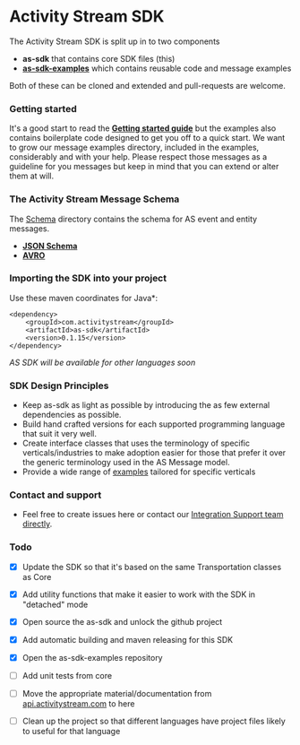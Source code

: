 # Activity Stream SDK 

The Activity Stream SDK is split up in to two components

* **as-sdk** that contains core SDK files (this)
* **[as-sdk-examples](https://github.com/activitystream/as-sdk-examples)** which contains reusable code and message examples


Both of these can be cloned and extended and pull-requests are welcome.

### Getting started
It's a good start to read the **[Getting started guide](/docs)** but the examples also contains boilerplate code designed to get you off to a
quick start.
We want to grow our message examples directory, included in the examples, considerably and with your help. Please respect those messages as a guideline
for you messages but keep in mind that you can extend or alter them at will.

### The Activity Stream Message Schema
The [Schema](/schema) directory contains the schema for AS event and entity messages.

* **[JSON Schema](/schema)** 
* **[AVRO](/schema)** 


### Importing the SDK into your project

Use these maven coordinates for Java*:

    <dependency>
        <groupId>com.activitystream</groupId>
        <artifactId>as-sdk</artifactId>
        <version>0.1.15</version>
    </dependency>

*AS SDK will be available for other languages soon*

### SDK Design Principles
* Keep as-sdk as light as possible by introducing the as few external dependencies as possible.
* Build hand crafted versions for each supported programming language that suit it very well.
* Create interface classes that uses the terminology of specific verticals/industries to make adoption easier for those that prefer it over the generic 
terminology used in the AS Message model.
* Provide a wide range of [examples](https://github.com/activitystream/as-sdk-examples) tailored for specific verticals  


### Contact and support
* Feel free to create issues here or contact our [Integration Support team directly](mailto:integration-support@activitystream.com).

### Todo
 - [X] Update the SDK so that it's based on the same Transportation classes as Core
 - [X] Add utility functions that make it easier to work with the SDK in "detached" mode
 - [X] Open source the as-sdk and unlock the github project
 - [X] Add automatic building and maven releasing for this SDK
 - [X] Open the as-sdk-examples repository
 - [ ] Add unit tests from core 
 - [ ] Move the appropriate material/documentation from [api.activitystream.com](http://api.activitystream.com) to here
 - [ ] Clean up the project so that different languages have project files likely to useful for that language


